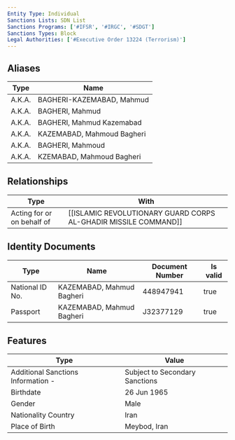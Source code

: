```yaml
---
Entity Type: Individual
Sanctions Lists: SDN List
Sanctions Programs: ['#IFSR', '#IRGC', '#SDGT']
Sanctions Types: Block
Legal Authorities: ['#Executive Order 13224 (Terrorism)']
---
```


## Aliases
| Type  | Name      | 
|-------|-----------|
| A.K.A. | BAGHERI-KAZEMABAD, Mahmud |
| A.K.A. | BAGHERI, Mahmud |
| A.K.A. | BAGHERI, Mahmud Kazemabad |
| A.K.A. | KAZEMABAD, Mahmoud Bagheri |
| A.K.A. | BAGHERI, Mahmoud |
| A.K.A. | KZEMABAD, Mahmoud Bagheri |

## Relationships
| Type  | With      | 
|-------|-----------|
| Acting for or on behalf of | [[ISLAMIC REVOLUTIONARY GUARD CORPS AL-GHADIR MISSILE COMMAND]] |

## Identity Documents
| Type  | Name      | Document Number | Is valid |
|-------|-----------|-----------------|----------|
| National ID No. | KAZEMABAD, Mahmud Bagheri | 448947941 | true |
| Passport | KAZEMABAD, Mahmud Bagheri | J32377129 | true |

## Features
| Type  | Value      |
|-------|------------|
| Additional Sanctions Information - | Subject to Secondary Sanctions |
| Birthdate | 26 Jun 1965 |
| Gender | Male |
| Nationality Country | Iran |
| Place of Birth | Meybod, Iran |
